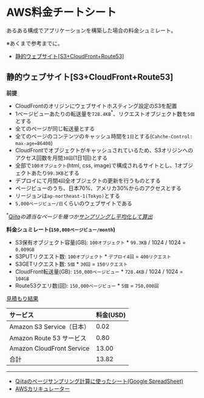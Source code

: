 # AWS料金チートシート

あるある構成でアプリケーションを構築した場合の料金シュミレート。

※あくまで参考までに。

- [静的ウェブサイト[S3+CloudFront+Route53]](#静的ウェブサイト[S3+CloudFront+Route53])

## 静的ウェブサイト[S3+CloudFront+Route53]

**前提**

- CloudFrontのオリジンにウェブサイトホスティング設定のS3を配置
- 1ページビューあたりの転送量を`728.4KB`<sup>*</sup>、リクエストオブジェクト数を`5個`とする
- 全てのページが同じ転送量とする
- 全てのページのコンテンツのキャッシュ時間を`1日`とする(`Cahche-Control: max-age=86400`)
- CloudFrontでオブジェクトがキャッシュされているため、S3オリジンへのアクセス回数を月間`30回`(1日1回)とする
- 全部で`100オブジェクト`(html, css, image)で構成されるサイトとし、1オブジェクトあたり`99.3KB`とする
- デプロイにて月間`4回`全オブジェクトの更新を行うものとする
- ページビューのうち、日本70%、アメリカ30%からのアクセスとする
- リージョンは`ap-northeast-1(Tokyo)`とする
- `5,000ページビュー/日`くらいのウェブサイトである

<sup>*</sup>_[Qiita](http://qiita.com/)の適当なページを幾つか[サンプリングし平均化して算出](https://docs.google.com/spreadsheets/d/1IryHwstCkwgHpm9iMjaUd-qVm2MN3BObLsN8FD80wJA/edit?usp=sharing)_

**料金シュミレート(`150,000ページビュー/month`)**

- S3保有オブジェクト容量(GB): `100オブジェクト` * `99.3KB` / 1024 / 1024 = `0.009GB`
- S3PUTリクエスト数: `100オブジェクト` * `デプロイ4回` = `400リクエスト`
- S3GETリクエスト数: `5個` * `30回` = `150リクエスト`
- CloudFront転送量(GB): `150,000ページビュー` * `728.4KB` / 1024 / 1024 = `104GB`
- Route53クエリ数(回): `150,000ページビュー` * `5個` = `750,000回`

[見積もり結果](http://calculator.s3.amazonaws.com/index.html?lng=ja_JP#r=NRT&key=calc-980C2AB9-378A-4559-A5F5-06E66A850BA4)

| サービス                  | 料金(USD) |
|:--------------------------|:----------|
| Amazon S3 Service（日本） | 0.02      |
| Amazon Route 53 サービス  | 0.80      |
| Amazon CloudFront Service | 13.00     |
| 合計                      | 13.82     |

---

- [Qiitaのページサンプリング計算に使ったシート(Google SpreadSheet)](https://docs.google.com/spreadsheets/d/1IryHwstCkwgHpm9iMjaUd-qVm2MN3BObLsN8FD80wJA/edit?usp=sharing)
- [AWSカリキュレーター](http://calculator.s3.amazonaws.com/index.html?lng=ja_JP)
